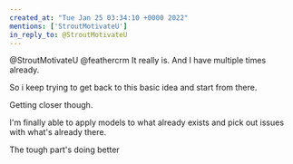 ```yaml
---
created_at: "Tue Jan 25 03:34:10 +0000 2022"
mentions: ['StroutMotivateU']
in_reply_to: @StroutMotivateU
---
```


@StroutMotivateU @feathercrm It really is. And I have multiple times already.

So i keep trying to get back to this basic idea and start from there. 

Getting closer though.

I'm finally able to apply models to what already exists and pick out issues with what's already there. 

The tough part's doing better